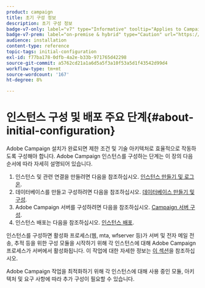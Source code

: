 ```yaml
---
product: campaign
title: 초기 구성 정보
description: 초기 구성 정보
badge-v7-only: label="v7" type="Informative" tooltip="Applies to Campaign Classic v7 only"
badge-v7-prem: label="on-premise & hybrid" type="Caution" url="https://experienceleague.adobe.com/docs/campaign-classic/using/installing-campaign-classic/architecture-and-hosting-models/hosting-models-lp/hosting-models.html?lang=en" tooltip="Applies to on-premise and hybrid deployments only"
audience: installation
content-type: reference
topic-tags: initial-configuration
exl-id: f77ba178-0dfb-4a2e-b33b-971765d42298
source-git-commit: a5762cd21a1a6d5a5f3a10f53a5d1f43542d99d4
workflow-type: tm+mt
source-wordcount: '167'
ht-degree: 8%

---
```


# 인스턴스 구성 및 배포 주요 단계{#about-initial-configuration}



Adobe Campaign 설치가 완료되면 제한 조건 및 기술 아키텍처로 효율적으로 작동하도록 구성해야 합니다. Adobe Campaign 인스턴스를 구성하는 단계는 이 장의 다음 순서에 따라 자세히 설명되어 있습니다.

1. 인스턴스 및 관련 연결을 만들려면 다음을 참조하십시오. [인스턴스 만들기 및 로그온](../../installation/using/creating-an-instance-and-logging-on.md).
1. 데이터베이스를 만들고 구성하려면 다음을 참조하십시오. [데이터베이스 만들기 및 구성](../../installation/using/creating-and-configuring-the-database.md).
1. Adobe Campaign 서버를 구성하려면 다음을 참조하십시오. [Campaign 서버 구성](../../installation/using/configuring-campaign-server.md).
1. 인스턴스 배포는 다음을 참조하십시오. [인스턴스 배포](../../installation/using/deploying-an-instance.md).

인스턴스를 구성하면 활성화 프로세스(웹, mta, wfserver 등)가 서버 및 전자 메일 전송, 추적 등을 위한 구성 모듈을 시작하기 위해 각 인스턴스에 대해 Adobe Campaign 프로세스가 서버에서 활성화됩니다. 이 작업에 대한 자세한 정보는 [이 섹션](../../installation/using/configuring-campaign-server.md#enabling-processes)을 참조하십시오.

Adobe Campaign 작업을 최적화하기 위해 각 인스턴스에 대해 사용 중인 모듈, 아키텍처 및 요구 사항에 따라 추가 구성이 필요할 수 있습니다.
